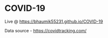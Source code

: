 # COVID-19

Live @ https://bhaumik55231.github.io/COVID-19

Data source - https://covidtracking.com/
